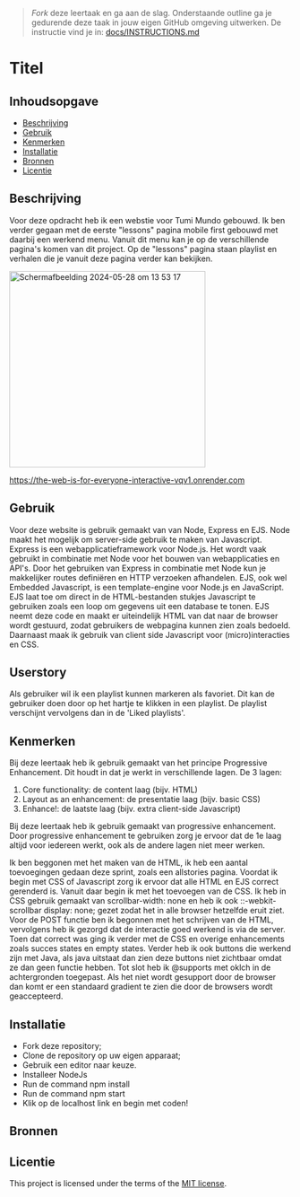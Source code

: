 > _Fork_ deze leertaak en ga aan de slag. Onderstaande outline ga je gedurende deze taak in jouw eigen GitHub omgeving uitwerken. De instructie vind je in: [docs/INSTRUCTIONS.md](docs/INSTRUCTIONS.md)

# Titel
<!-- Geef je project een titel en schrijf in één zin wat het is -->

## Inhoudsopgave

  * [Beschrijving](#beschrijving)
  * [Gebruik](#gebruik)
  * [Kenmerken](#kenmerken)
  * [Installatie](#installatie)
  * [Bronnen](#bronnen)
  * [Licentie](#licentie)

## Beschrijving
<!-- Bij Beschrijving staat kort beschreven wat voor project het is en wat je hebt gemaakt -->
<!-- Voeg een mooie poster visual toe 📸 -->
<!-- Voeg een link toe naar Github Pages 🌐-->

Voor deze opdracht heb ik een webstie voor Tumi Mundo gebouwd. Ik ben verder gegaan met de eerste "lessons" pagina mobile first gebouwd met daarbij een werkend menu. Vanuit dit menu kan je op de verschillende pagina's komen van dit project. Op de "lessons" pagina staan playlist en verhalen die je vanuit deze pagina verder kan bekijken.

<img width="350" alt="Scherm­afbeelding 2024-05-28 om 13 53 17" src="https://github.com/lisavanmansom/pleasurable-ui/assets/144007419/e64f7726-0dd2-4679-91ca-9f1523d52ce7">


https://the-web-is-for-everyone-interactive-vqv1.onrender.com

## Gebruik
<!-- Bij Gebruik staat de user story, hoe het werkt en wat je er mee kan. -->

Voor deze website is gebruik gemaakt van van Node, Express en EJS. Node maakt het mogelijk om server-side gebruik te maken van Javascript. Express is een webapplicatieframework voor Node.js. Het wordt vaak gebruikt in combinatie met Node voor het bouwen van webapplicaties en API's. Door het gebruiken van Express in combinatie met Node kun je makkelijker routes definiëren en HTTP verzoeken afhandelen. EJS, ook wel Embedded Javascript, is een template-engine voor Node.js en JavaScript. EJS laat toe om direct in de HTML-bestanden stukjes Javascript te gebruiken zoals een loop om gegevens uit een database te tonen. EJS neemt deze code en maakt er uiteindelijk HTML van dat naar de browser wordt gestuurd, zodat gebruikers de webpagina kunnen zien zoals bedoeld. Daarnaast maak ik gebruik van client side Javascript voor (micro)interacties en CSS.

## Userstory

Als gebruiker wil ik een playlist kunnen markeren als favoriet. Dit kan de gebruiker doen door op het hartje te klikken in een playlist. De playlist verschijnt vervolgens dan in de 'Liked playlists'.

## Kenmerken

Bij deze leertaak heb ik gebruik gemaakt van het principe Progressive Enhancement. Dit houdt in dat je werkt in verschillende lagen. De 3 lagen:

1. Core functionality: de content laag (bijv. HTML)
2. Layout as an enhancement: de presentatie laag (bijv. basic CSS)
3. Enhance!: de laatste laag (bijv. extra client-side Javascript)

Bij deze leertaak heb ik gebruik gemaakt van progressive enhancement. Door progressive enhancement te gebruiken zorg je ervoor dat de 1e laag altijd voor iedereen werkt, ook als de andere lagen niet meer werken.

Ik ben beggonen met het maken van de HTML, ik heb een aantal toevoegingen gedaan deze sprint, zoals een allstories pagina. Voordat ik begin met CSS of Javascript zorg ik ervoor dat alle HTML en EJS correct gerenderd is. Vanuit daar begin ik met het toevoegen van de CSS. Ik heb in CSS gebruik gemaakt van scrollbar-width: none en heb ik ook ::-webkit-scrollbar display: none; gezet zodat het in alle browser hetzelfde eruit ziet. Voor de POST functie ben ik begonnen met het schrijven van de HTML, vervolgens heb ik gezorgd dat de interactie goed werkend is via de server. Toen dat correct was ging ik verder met de CSS en overige enhancements zoals succes states en empty states. Verder heb ik ook buttons die werkend zijn met Java, als java uitstaat dan zien deze buttons niet zichtbaar omdat ze dan geen functie hebben. Tot slot heb ik @supports met oklch in de achtergronden toegepast. Als het niet wordt gesupport door de browser dan komt er een standaard gradient te zien die door de browsers wordt geaccepteerd.


<!-- Bij Kenmerken staat welke technieken zijn gebruikt en hoe. Wat is de HTML structuur? Wat zijn de belangrijkste dingen in CSS? Wat is er met JS gedaan en hoe? Misschien heb je iets met NodeJS gedaan, of heb je een framwork of library gebruikt? -->

## Installatie
<!-- Bij Instalatie staat hoe een andere developer aan jouw repo kan werken -->
* Fork deze repository;
* Clone de repository op uw eigen apparaat;
* Gebruik een editor naar keuze.
* Installeer NodeJs
* Run de command npm install
* Run de command npm start
* Klik op de localhost link en begin met coden!

## Bronnen

## Licentie

This project is licensed under the terms of the [MIT license](./LICENSE).
